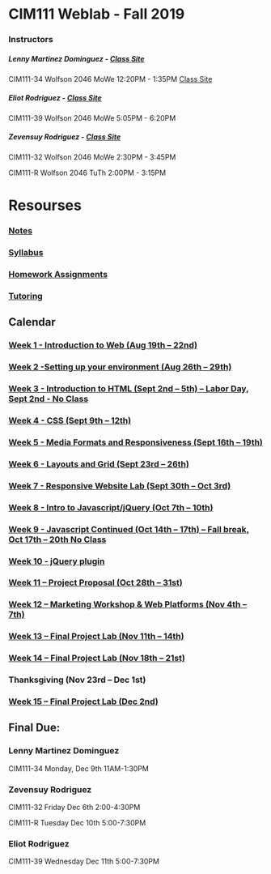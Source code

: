 # CIM111 Weblab - Fall 2019

### Instructors

##### Lenny Martinez Dominguez - [Class Site]()

CIM111-34 Wolfson 2046 MoWe 12:20PM - 1:35PM [Class Site]()

##### Eliot Rodriguez - [Class Site](https://github.com/eliot84/Weblab)

CIM111-39 Wolfson 2046 MoWe 5:05PM - 6:20PM

##### Zevensuy Rodriguez - [Class Site](https://github.com/zevenrodriguez/Weblab)

CIM111-32 Wolfson 2046 MoWe 2:30PM - 3:45PM

CIM111-R Wolfson 2046 TuTh 2:00PM - 3:15PM

# Resourses
###  [Notes](https://github.com/UMInteractive/Weblab/tree/master/notes)
###  [Syllabus](https://github.com/UMInteractive/Weblab/blob/master/CIM111-General-Weblab.pdf)
###  [Homework Assignments](https://github.com/UMInteractive/Weblab/blob/master/notes/0-Assignments.md)
### [Tutoring](https://github.com/UMInteractive/Weblab/blob/master/notes/Tutoring.md)

## Calendar

### [Week 1 - Introduction to Web (Aug 19th – 22nd)](https://github.com/UMInteractive/Weblab/blob/master/notes/1-Intro-to-the-WWW.md)

### [Week 2 -Setting up your environment (Aug 26th – 29th)](https://github.com/UMInteractive/Weblab/blob/master/notes/Setting-Up-Your-Environment.md)

### [Week 3 - Introduction to HTML (Sept 2nd – 5th) – Labor Day, Sept 2nd - No Class](https://github.com/UMInteractive/Weblab/blob/master/notes/2-HTML.md)

### [Week 4 - CSS (Sept 9th – 12th)](https://github.com/UMInteractive/Weblab/blob/master/notes/3-CSS.md)

### [Week 5 - Media Formats and Responsiveness (Sept 16th – 19th)](https://github.com/UMInteractive/Weblab/blob/master/notes/4-Media-Queries.md)

### [Week 6 - Layouts and Grid (Sept 23rd – 26th)](https://github.com/UMInteractive/Weblab/blob/master/notes/5-Layout.md)

### [Week 7 - Responsive Website Lab (Sept 30th – Oct 3rd)](https://github.com/UMInteractive/Weblab/blob/master/notes/0-Assignments.md#responsive-site)

### [Week 8 - Intro to Javascript/jQuery (Oct 7th – 10th)](https://github.com/UMInteractive/Weblab/blob/master/notes/6-Javascript.md)

### [Week 9 - Javascript Continued (Oct 14th – 17th) – Fall break, Oct 17th – 20th No Class](https://github.com/UMInteractive/Weblab/blob/master/notes/6-Javascript.md)

### [Week 10 - jQuery plugin](https://github.com/UMInteractive/Weblab/blob/master/notes/7-jQuery-Plugins.md)

### [Week 11 – Project Proposal (Oct 28th – 31st)](https://github.com/UMInteractive/Weblab/blob/master/notes/0-Assignments.md#creative-brief-wireframe-inspirations)

### [Week 12 – Marketing Workshop & Web Platforms (Nov 4th – 7th)](https://github.com/UMInteractive/Weblab/blob/master/notes/9-S.E.O..md)

### [Week 13 – Final Project Lab (Nov 11th – 14th)](https://github.com/UMInteractive/Weblab/blob/master/notes/0-Assignments.md#final-project-300-points)

### [Week 14 – Final Project Lab (Nov 18th – 21st)](https://github.com/UMInteractive/Weblab/blob/master/notes/0-Assignments.md#final-project-300-points)

### Thanksgiving (Nov 23rd – Dec 1st)

### [Week 15 –  Final Project Lab (Dec 2nd)](https://github.com/UMInteractive/Weblab/blob/master/notes/0-Assignments.md#final-project-300-points)

## Final Due:
### Lenny Martinez Dominguez

CIM111-34 Monday, Dec 9th 11AM-1:30PM

### Zevensuy Rodriguez

CIM111-32 Friday Dec 6th 2:00-4:30PM

CIM111-R Tuesday Dec 10th 5:00-7:30PM

### Eliot Rodriguez

CIM111-39 Wednesday Dec 11th 5:00-7:30PM
